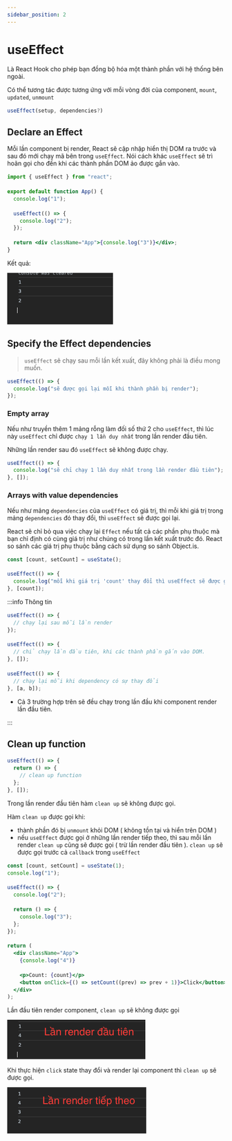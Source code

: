 ```yaml
---
sidebar_position: 2
---
```


# useEffect

Là React Hook cho phép bạn đồng bộ hóa một thành phần với hệ thống bên ngoài.

Có thể tương tác được tương ứng với mỗi vòng đời của component, `mount`, `updated`, `unmount`

```jsx
useEffect(setup, dependencies?)
```

## Declare an Effect

Mỗi lần component bị render, React sẽ cập nhập hiển thị DOM ra trước và sau đó mới chạy mã bên trong `useEffect`. Nói cách khác `useEffect` sẽ trì hoãn gọi cho đến khi các thành phần DOM ảo được gắn vào.

```jsx
import { useEffect } from "react";

export default function App() {
  console.log("1");

  useEffect(() => {
    console.log("2");
  });

  return <div className="App">{console.log("3")}</div>;
}
```

Kết quả:

![ex1](../../images//ex1.png)

## Specify the Effect dependencies

> `useEffect` sẽ chạy sau mỗi lần kết xuất, đây không phải là điều mong muốn.

```jsx
useEffect(() => {
  console.log("sẽ được gọi lại mỗi khi thành phần bị render");
});
```

### Empty array

Nếu như truyền thêm 1 mảng rỗng làm đối số thứ 2 cho `useEffect`, thì lúc này `useEffect` chỉ được `chạy 1 lần duy nhất` trong lần render đầu tiên.

Những lần render sau đó `useEffect` sẽ không được chạy.

```jsx
useEffect(() => {
  console.log("sẽ chỉ chạy 1 lần duy nhất trong lần render đầu tiên");
}, []);
```

### Arrays with value dependencies

Nếu như mảng `dependencies` của `useEffect` có giá trị, thì mỗi khi giá trị trong mảng `dependencies` đó thay đổi, thì `useEffect` sẽ được gọi lại.

React sẽ chỉ bỏ qua việc chạy lại `Effect` nếu tất cả các phần phụ thuộc mà bạn chỉ định có cùng giá trị như chúng có trong lần kết xuất trước đó. React so sánh các giá trị phụ thuộc bằng cách sử dụng so sánh Object.is.

```jsx
const [count, setCount] = useState();

useEffect(() => {
  console.log("mỗi khi giá trị 'count' thay đổi thì useEffect sẽ được gọi lại");
}, [count]);
```

:::info Thông tin

```jsx
useEffect(() => {
  // chạy lại sau mỗi lần render
});

useEffect(() => {
  // chỉ chạy lần đầu tiên, khi các thành phần gắn vào DOM.
}, []);

useEffect(() => {
  // chạy lại mỗi khi dependency có sự thay đổi
}, [a, b]);
```

- Cả 3 trường hợp trên sẽ đều chạy trong lần đầu khi component render lần đầu tiên.

:::

## Clean up function

```jsx
useEffect(() => {
  return () => {
    // clean up function
  };
}, []);
```

Trong lần render đầu tiên hàm `clean up` sẽ không được gọi.

Hàm `clean up` được gọi khi:

- thành phần đó bị `unmount` khỏi DOM ( không tồn tại và hiển trên DOM )
- nếu `useEffect` được gọi ở những lần render tiếp theo, thì sau mỗi lần render `clean up` cũng sẽ được gọi ( trừ lần render đầu tiên ). `clean up` sẽ được gọi trước cả `callback` trong `useEffect`

```jsx
const [count, setCount] = useState(1);
console.log("1");

useEffect(() => {
  console.log("2");

  return () => {
    console.log("3");
  };
});

return (
  <div className="App">
    {console.log("4")}

    <p>Count: {count}</p>
    <button onClick={() => setCount((prev) => prev + 1)}>Click</button>
  </div>
);
```

Lần đầu tiên render component, `clean up` sẽ không được gọi

![ex2](../../images//ex2.png)

Khi thực hiện `click` state thay đổi và render lại component thì `clean up` sẽ được gọi.

![ex3](../../images//ex3.png)
